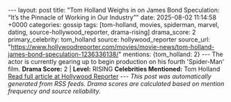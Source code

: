 --- layout: post title: "Tom Holland Weighs in on James Bond Speculation: “It’s the Pinnacle of Working in Our Industry”" date: 2025-08-02 11:14:58 +0000 categories: gossip tags: [tom-holland, movies, spiderman, marvel, dating, source-hollywood_reporter, drama-rising] drama_score: 2 primary_celebrity: tom_holland source: hollywood_reporter source_url: "https://www.hollywoodreporter.com/movies/movie-news/tom-holland-james-bond-speculation-1236336138/" mentions: {tom_holland: 2} --- The actor is currently gearing up to begin production on his fourth 'Spider-Man' film. **Drama Score:** 2 | **Level:** RISING **Celebrities Mentioned:** Tom Holland [Read full article at Hollywood Reporter](https://www.hollywoodreporter.com/movies/movie-news/tom-holland-james-bond-speculation-1236336138/) --- *This post was automatically generated from RSS feeds. Drama scores are calculated based on mention frequency and source reliability.*